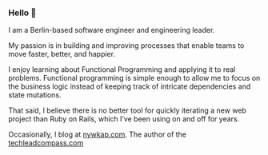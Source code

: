 ### Hello 👋

<!--
**vitaly-pushkar/vitaly-pushkar** is a ✨ _special_ ✨ repository because its `README.md` (this file) appears on your GitHub profile.

Here are some ideas to get you started:

- 🔭 I’m currently working on ...
- 🌱 I’m currently learning ...
- 👯 I’m looking to collaborate on ...
- 🤔 I’m looking for help with ...
- 💬 Ask me about ...
- 📫 How to reach me: ...
- 😄 Pronouns: ...
- ⚡ Fun fact: ...
-->

I am a Berlin-based software engineer and engineering leader.

My passion is in building and improving processes that enable teams to move faster, better, and happier.

I enjoy learning about Functional Programming and applying it to real problems. Functional programming is simple enough to allow me to focus on the business logic instead of keeping track of intricate dependencies and state mutations.

That said, I believe there is no better tool for quickly iterating a new web project than Ruby on Rails, which I’ve been using on and off for years.

Occasionally, I blog at [nywkap.com](http://nywkap.com).
The author of the [techleadcompass.com](https://techleadcompass.com)
